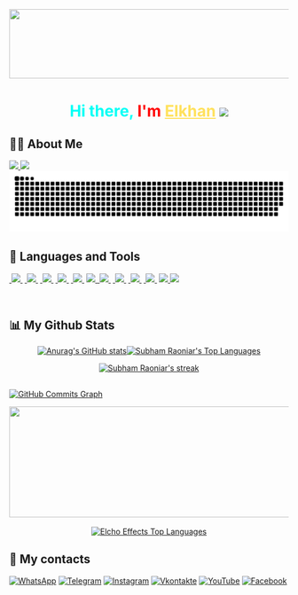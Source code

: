 <!-- [![Typing SVG](https://readme-typing-svg.herokuapp.com?color=FF0000&lines=Hi,+my+name+is+Elkhan.)](https://github.com/shaiyldaevich)

[![Typing SVG](https://readme-typing-svg.herokuapp.com?color=5BCDEC&lines=I+am+a+Frontend+Developer!)](https://github.com/shaiyldaevich) -->
<div align="center">
<!-- <img src="https://elcho911.netlify.app/shaiyldaevich-icons/Front-end-DevX.gif"/> -->
<!-- <img src="https://elcho911.netlify.app/shaiyldaevich-icons/madara.gif"/> -->
<!-- <img src="https://elcho911.netlify.app/shaiyldaevich-icons/madara-v2.gif"/> -->
<img width="800px" height="125px" src="https://elcho911.netlify.app/shaiyldaevich-icons/elcho.gif"/>
</div>

<h1 align="center"><span style="color: #00FFF6; font-weight: 700;">Hi there, </span><span style="color: red; font-weight: 700;">I'm</span> <a style="color: #FFE15D; font-weight: 700;" href="https://github.com/shaiyldaevich" target="_blank">Elkhan</a> 
<img src="https://github.com/blackcater/blackcater/raw/main/images/Hi.gif" height="32"/></h1>

## 🙋‍♂️ About Me

<!-- <a href="https://github.com/shaiyldaevich">
<img height="70" src="https://readme-typing-svg.herokuapp.com?color=FFE15D&lines=I+study+at+DevX"/>
</a> -->

<!-- <a href="https://github.com/shaiyldaevich">
<img height="70" src="https://readme-typing-svg.herokuapp.com?color=FFE15D&lines=I'm+a+Frontend+Developer+Engineer"/>
</a> -->

<a href="https://github.com/shaiyldaevich">
<img height="70" src="https://readme-typing-svg.herokuapp.com?color=FFE15D&lines=Frontend+Developer+Engineer"/>
</a>

<a href="https://github.com/shaiyldaevich">
<img height="70" src="https://readme-typing-svg.herokuapp.com?color=CB1C8D&lines=Backend+Developer"/>
</a>

<div align="center">
  <a href="https://github.com/shaiyldaevich">
  <img src="https://github.com/bimashazaman/Github-snake-SVG/raw/master/snake.svg"
       alt="snake" /></a>
</div>

## 🚀 Languages and Tools

<p align="left">
    <a href="https://nextjs.org/" target="_blank">&nbsp<img  width="45px" src="https://i.ibb.co/0ymcg1H/259-oooo-plus-removebg-preview.png"/>&nbsp</a>
    <a href="https://vitejs.dev/" target="_blank">&nbsp<img  width="45px" src="https://i.ibb.co/5s7hH59/1.png"/>&nbsp</a>
    <a href="https://www.jetbrains.com/webstorm/" target="_blank">&nbsp<img  width="42px" src="https://upload.wikimedia.org/wikipedia/commons/7/71/WebStorm_Icon.png"/>&nbsp</a>
    <a href="https://www.jetbrains.com/idea/" target="_blank">&nbsp<img  width="42px" src="https://www.digiseller.ru/preview/554839/p1_3426434_98691a2e.png"/>&nbsp</a>
    <a href="https://code.visualstudio.com/" target="_blank">&nbsp<img  width="44px"src="https://i.ibb.co/z65rXyV/vs-code.png"/>&nbsp</a>
    <a href="https://reactjs.org/" target="_blank"> <img src="https://img.icons8.com/color/48/000000/react-native.png"/> </a>
    <!-- <a href="https://developer.mozilla.org/en-US/docs/Web/JavaScript" target="_blank"> <img src="https://img.icons8.com/color/48/000000/javascript.png"/> </a>  -->
    <a href="https://www.typescriptlang.org/docs/handbook/react.html" target="_blank">&nbsp<img width="44px" src="https://i.ibb.co/myc6m6B/ica-FVm-C2-2x.jpg"/>&nbsp</a> 
    <!-- <a href="https://www.w3.org/html/" target="_blank"> <img src="https://img.icons8.com/color/48/000000/html-5.png"/> </a>  -->
    <!-- <a href="https://www.w3schools.com/css/" target="_blank"> <img src="https://img.icons8.com/color/48/000000/css3.png"/> </a>  -->
    <a href="https://sass-scss.ru/" target="_blank">&nbsp<img width="51px" src="https://i.ibb.co/Z6kGf6Z/3.png"/>&nbsp</a> 
    <a href="https://nodejs.org/en" target="_blank">&nbsp<img width="46px" src="https://i.ibb.co/xmg56GJ/image.png"/>&nbsp</a> 
    <!-- <a href="https://tailwindcss.com/docs/guides/create-react-app" target="_blank"> <img width="51px" src="https://img.icons8.com/color/tailwindcss.png"/> </a> -->
    <a href="https://www.framer.com/motion/" target="_blank">&nbsp<img width="43px" src="https://i.ibb.co/JQ65k8b/image.png"/>&nbsp</a> 
    <!-- <a href="https://getbootstrap.com" target="_blank"> <img src="https://img.icons8.com/color/48/000000/bootstrap.png"/> </a>  -->
    <!-- <a href="https://react-bootstrap.github.io/" target="_blank"> <img src="https://elcho911.netlify.app/shaiyldaevich-icons/react-bootstrap.png"/> </a>  -->
    <a href="https://firebase.google.com/" target="_blank"> <img src="https://img.icons8.com/color/48/000000/firebase.png"/> </a> 
    <a href="https://git-scm.com/" target="_blank"> <img src="https://img.icons8.com/color/48/000000/git.png"/> </a> 
</p>

<br/>

## 📊 My Github Stats

<div style="display: flex; justify-content: center; align-items: center;">
<a href="https://github.com/shaiyldaevich"><img alt="Anurag's GitHub stats" src="https://github-readme-stats.vercel.app/api?username=shaiyldaevich&show_icons=true&theme=radical&hide_border=true&bg_color=0D1117">
</a>
<a href="https://github.com/shaiyldaevich"><img alt="Subham Raoniar's Top Languages" src="https://github-readme-stats.vercel.app/api/top-langs/?username=shaiyldaevich&langs_count=8&count_private=true&theme=react&hide_border=true&bg_color=0D1117">
</a>
</div>

<p align="center">
    <a href="https://github.com/shaiyldaevich">
        <img title="🔥 Get streak stats for your profile at git.io/streak-stats" alt="Subham Raoniar's streak" src="https://github-readme-streak-stats.herokuapp.com/?user=shaiyldaevich&theme=black-ice&hide_border=true&stroke=0000&background=0D1117"/>
    </a>
</p>

##

<!-- <a href="https://github.com/shaiyldaevich"><img alt="Elcho Effects Top Languages" src="https://activity-graph.herokuapp.com/graph?username=shaiyldaevich&theme=react-dark&hide_border=true&bg_color=0D1117"/>
</a> -->

<a href="http://www.github.com/shaiyldaevich"><img src="https://github-readme-activity-graph.cyclic.app/graph?username=shaiyldaevich&theme=react-dark&hide_border=true&bg_color=0D1117" alt="GitHub Commits Graph" /></a>

<div align="center">
<img width="800px" height=200px src="https://elcho911.netlify.app/shaiyldaevich-icons/developer.gif"/>
</div>

<!-- <p align="center">
    <a href="https://github.com/shaiyldaevich">
        <img title="🔥 Get streak stats for your profile at git.io/streak-stats" alt="Elcho Effects Top Languages" src="https://github-profile-trophy.vercel.app/?username=shaiyldaevich&theme=dracula&hide_border=true&bg_color=0D1117"/>
    </a>
</p> -->
<p align="center">
<a href="https://github.com/shaiyldaevich"><img alt="Elcho Effects Top Languages" src="https://github-profile-trophy.vercel.app/?username=shaiyldaevich&theme=radical"/>
</a>
</p>

## 🔖 My contacts

[![WhatsApp](https://img.shields.io/badge/-WhatsApp-090909?style=for-the-badge&logo=WhatsApp&logoColor=4ECB5A)](https://wa.me/996990385056)
[![Telegram](https://img.shields.io/badge/-Telegram-090909?style=for-the-badge&logo=telegram&logoColor=27A0D9)](https://t.me/Elcho911)
[![Instagram](https://img.shields.io/badge/-Instagram-090909?style=for-the-badge&logo=instagram&logoColor=B4068E)](https://www.instagram.com/elcho911)
[![Vkontakte](https://img.shields.io/badge/-Vkontakte-090909?style=for-the-badge&logo=Vk&logoColor=4F7DB3)](https://vk.com/elcho_effects)
[![YouTube](https://img.shields.io/badge/-YouTube-090909?style=for-the-badge&logo=YouTube&logoColor=FF0000)](https://www.youtube.com/channel/UC9Vp5dVZkpf7pkffeiADP2A)
[![Facebook](https://img.shields.io/badge/-Facebook-090909?style=for-the-badge&logo=Facebook&logoColor=1195F5)](https://www.facebook.com/Elcho911)
